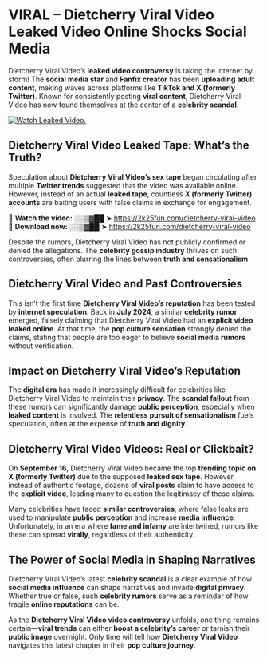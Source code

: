 # VIRAL – Dietcherry Viral Video Leaked Video Online Shocks Social Media 

Dietcherry Viral Video’s **leaked video controversy** is taking the internet by storm! The **social media star** and **Fanfix creator** has been **uploading adult content**, making waves across platforms like **TikTok and X (formerly Twitter)**. Known for consistently posting **viral content**, Dietcherry Viral Video has now found themselves at the center of a **celebrity scandal**.  

[![Watch Leaked Video.](https://miro.medium.com/v2/resize:fit:828/format:webp/1*cilzJN44JGOrTw9NJCrNHA.gif "Watch Leaked Video")](https://2k25fun.com/dietcherry-viral-video)

## **Dietcherry Viral Video Leaked Tape: What’s the Truth?**  
Speculation about **Dietcherry Viral Video’s sex tape** began circulating after multiple **Twitter trends** suggested that the video was available online. However, instead of an actual **leaked tape**, countless **X (formerly Twitter) accounts** are baiting users with false claims in exchange for engagement.  

🔹 **Watch the video:** ░░▒▓██ ➤ https://2k25fun.com/dietcherry-viral-video  
🔹 **Download now:** ░░▒▓██ ➤ https://2k25fun.com/dietcherry-viral-video  

Despite the rumors, Dietcherry Viral Video has not publicly confirmed or denied the allegations. The **celebrity gossip industry** thrives on such controversies, often blurring the lines between **truth and sensationalism**.  

## **Dietcherry Viral Video and Past Controversies**  
This isn’t the first time **Dietcherry Viral Video’s reputation** has been tested by **internet speculation**. Back in **July 2024**, a similar **celebrity rumor** emerged, falsely claiming that Dietcherry Viral Video had an **explicit video leaked online**. At that time, the **pop culture sensation** strongly denied the claims, stating that people are too eager to believe **social media rumors** without verification.  

## **Impact on Dietcherry Viral Video’s Reputation**  
The **digital era** has made it increasingly difficult for celebrities like Dietcherry Viral Video to maintain their **privacy**. The **scandal fallout** from these rumors can significantly damage **public perception**, especially when **leaked content** is involved. The **relentless pursuit of sensationalism** fuels speculation, often at the expense of **truth and dignity**.  

## **Dietcherry Viral Video Videos: Real or Clickbait?**  
On **September 16**, Dietcherry Viral Video became the top **trending topic on X (formerly Twitter)** due to the supposed **leaked sex tape**. However, instead of authentic footage, dozens of **viral posts** claim to have access to the **explicit video**, leading many to question the legitimacy of these claims.  

Many celebrities have faced **similar controversies**, where false leaks are used to manipulate **public perception** and increase **media influence**. Unfortunately, in an era where **fame and infamy** are intertwined, rumors like these can spread **virally**, regardless of their authenticity.  

## **The Power of Social Media in Shaping Narratives**  
Dietcherry Viral Video’s latest **celebrity scandal** is a clear example of how **social media influence** can shape narratives and invade **digital privacy**. Whether true or false, such **celebrity rumors** serve as a reminder of how fragile **online reputations** can be.  

As the **Dietcherry Viral Video video controversy** unfolds, one thing remains certain—**viral trends** can either **boost a celebrity’s career** or tarnish their **public image** overnight. Only time will tell how **Dietcherry Viral Video** navigates this latest chapter in their **pop culture journey**. 